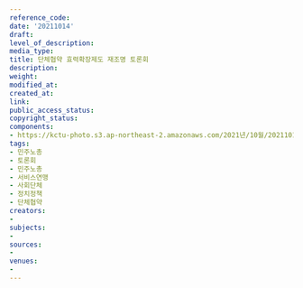 ```yaml
---
reference_code: 
date: '20211014'
draft: 
level_of_description: 
media_type: 
title: 단체협약 효력확장제도 재조명 토론회
description: 
weight: 
modified_at: 
created_at: 
link: 
public_access_status: 
copyright_status: 
components:
- https://kctu-photo.s3.ap-northeast-2.amazonaws.com/2021년/10월/20211014-단체협약+효력확장제도+재조명+토론회_민주노총_토론회_민주노총_서비스연맹_사회단체_정치정책_단체협약/_1D20021.jpg
tags:
- 민주노총
- 토론회
- 민주노총
- 서비스연맹
- 사회단체
- 정치정책
- 단체협약
creators:
- 
subjects:
- 
sources:
- 
venues:
- 
---
```

